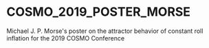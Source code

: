 # COSMO_2019_POSTER_MORSE
Michael J. P. Morse's poster on the attractor behavior of constant roll inflation for the 2019 COSMO Conference
